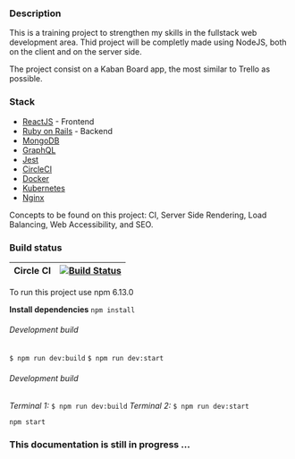### Description
This is a training project to strengthen my skills in the fullstack web development area. Thid project will be completly made using NodeJS, both on the client and on the server side. 

The project consist on a Kaban Board app, the most similar to Trello as possible. 

### Stack
- [ReactJS](https://en.reactjs.org/) - Frontend
- [Ruby on Rails](https://rubyonrails.org/) - Backend
- [MongoDB](https://www.mongodb.com/es)
- [GraphQL](https://graphql.org/)
- [Jest](https://jestjs.io/)
- [CircleCI](https://circleci.com/)
- [Docker](https://www.docker.com/)
- [Kubernetes](https://kubernetes.io/)
- [Nginx](https://www.nginx.com/)

Concepts to be found on this project: CI, Server Side Rendering, Load Balancing, Web Accessibility, and SEO. 

### Build status
| Circle CI | [![Build Status](https://circleci.com/gh/rfire12/kanban-board.svg)](https://circleci.com/gh/rfire12/kanban-board) |
| ----------- | ----------- |

To run this project use npm 6.13.0

**Install dependencies**
`npm install`

###### Development build
`$ npm run dev:build`
`$ npm run dev:start`

###### Development build
*Terminal 1:* `$ npm run dev:build`
*Terminal 2:* `$ npm run dev:start`


`npm start`

### This documentation is still in progress ...
